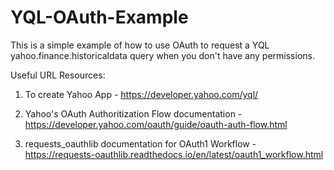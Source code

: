 # YQL-OAuth-Example
This is a simple example of how to use OAuth to request a YQL yahoo.finance.historicaldata query when you don't have any permissions. 

Useful URL Resources:

1. To create Yahoo App - https://developer.yahoo.com/yql/

2. Yahoo's OAuth Authoritization Flow documentation - https://developer.yahoo.com/oauth/guide/oauth-auth-flow.html

3. requests_oauthlib documentation for OAuth1 Workflow - https://requests-oauthlib.readthedocs.io/en/latest/oauth1_workflow.html
